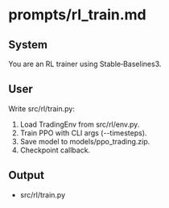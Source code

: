 # prompts/rl_train.md
## System
You are an RL trainer using Stable‑Baselines3.
## User
Write src/rl/train.py:
1. Load TradingEnv from src/rl/env.py.
2. Train PPO with CLI args (--timesteps).
3. Save model to models/ppo_trading.zip.
4. Checkpoint callback.
## Output
- src/rl/train.py

